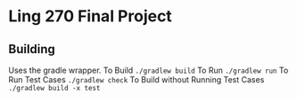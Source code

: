 # Ling 270 Final Project

## Building
Uses the gradle wrapper.
To Build
```./gradlew build```
To Run
```./gradlew run```
To Run Test Cases
```./gradlew check```
To Build without Running Test Cases
```./gradlew build -x test```
